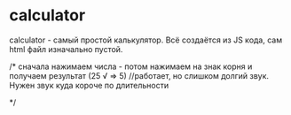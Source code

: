 # calculator
calculator - самый простой калькулятор. Всё создаётся из JS кода, сам html файл изначально пустой.


/*
  сначала нажимаем числа - потом нажимаем на знак корня и получаем результат (25 √ => 5)
   //работает, но слишком долгий звук. Нужен звук куда короче по длительности

 */

